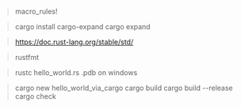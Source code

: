 > macro_rules!

> cargo install cargo-expand
> cargo expand

> https://doc.rust-lang.org/stable/std/

> rustfmt

> rustc hello_world.rs
> .pdb on windows

> cargo new hello_world_via_cargo
> cargo build
> cargo build --release
> cargo check

